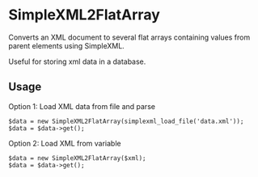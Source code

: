 SimpleXML2FlatArray
===================
Converts an XML document to several flat arrays containing values from parent
elements using SimpleXML.

Useful for storing xml data in a database.

Usage
-----
Option 1: Load XML data from file and parse

    $data = new SimpleXML2FlatArray(simplexml_load_file('data.xml'));
    $data = $data->get();

Option 2: Load XML from variable

    $data = new SimpleXML2FlatArray($xml);
    $data = $data->get();
